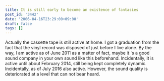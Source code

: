 ```yaml
---
title: It is still early to become an existence of fantasies
post_id: '3442'
date: '2006-04-16T23:29:00+09:00'
draft: false
tags: []
---
```


Actually the cassette tape is still active at home. I got a graduation from the fact that the vinyl record was disposed of just before I live alone. By the way, I am active as of June 2011 as a matter of fact, maybe it 's a good sound company in your own sound like this beforehand. Incidentally, it is active until about February 2014, still being kept completely dynamic. Incidentally, as of July 2016 also active. However, the sound quality is deteriorated at a level that can not bear heard.